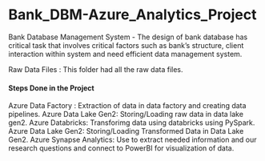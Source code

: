 # Bank_DBM-Azure_Analytics_Project
Bank Database Management System - The design of bank database has critical task that involves critical factors such as bank’s structure, client interaction within system and need efficient data management system.

Raw Data Files : This folder had all the raw data files.

#### Steps Done in the Project 

Azure Data Factory : Extraction of data in data factory and creating data pipelines.
Azure Data Lake Gen2: Storing/Loading raw data in data lake gen2.
Azure Databricks: Transforimg data using databricks using PySpark.
Azure Data Lake Gen2: Storing/Loading Transformed Data in Data Lake Gen2.
Azure Synapse Analytics: Use to extract needed information and our research questions and connect to PowerBI for visualization of data.
